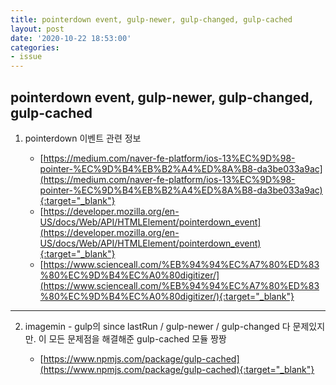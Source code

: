 ```yaml
---
title: pointerdown event, gulp-newer, gulp-changed, gulp-cached
layout: post
date: '2020-10-22 18:53:00'
categories:
- issue
---
```


## pointerdown event, gulp-newer, gulp-changed, gulp-cached

1.  pointerdown 이벤트 관련 정보

    * [https://medium.com/naver-fe-platform/ios-13%EC%9D%98-pointer-%EC%9D%B4%EB%B2%A4%ED%8A%B8-da3be033a9ac](https://medium.com/naver-fe-platform/ios-13%EC%9D%98-pointer-%EC%9D%B4%EB%B2%A4%ED%8A%B8-da3be033a9ac){:target="_blank"}
    * [https://developer.mozilla.org/en-US/docs/Web/API/HTMLElement/pointerdown_event](https://developer.mozilla.org/en-US/docs/Web/API/HTMLElement/pointerdown_event){:target="_blank"}
    * [https://www.scienceall.com/%EB%94%94%EC%A7%80%ED%83%80%EC%9D%B4%EC%A0%80digitizer/](https://www.scienceall.com/%EB%94%94%EC%A7%80%ED%83%80%EC%9D%B4%EC%A0%80digitizer/){:target="_blank"}


---

2. imagemin - gulp의 since lastRun / gulp-newer / gulp-changed 다 문제있지만. 이 모든 문제점을 해결해준 gulp-cached 모듈 짱짱

    * [https://www.npmjs.com/package/gulp-cached](https://www.npmjs.com/package/gulp-cached){:target="_blank"}